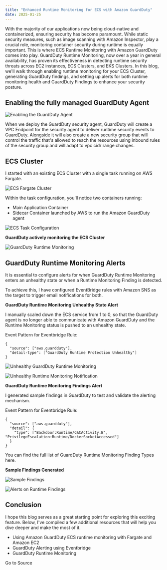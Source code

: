 ```yaml
---
title: "Enhanced Runtime Monitoring for ECS with Amazon GuardDuty"
date: 2025-01-25
---
```


With the majority of our applications now being cloud-native and containerized, ensuring security has become paramount. While static security measures, such as image scanning with Amazon Inspector, play a crucial role, monitoring container security during runtime is equally important. This is where ECS Runtime Monitoring with Amazon GuardDuty comes into play. GuardDuty Runtime Monitoring, now over a year in general availability, has proven its effectiveness in detecting runtime security threats across EC2 instances, ECS Clusters, and EKS Clusters. In this blog, we'll walk through enabling runtime monitoring for your ECS Cluster, generating GuardDuty findings, and setting up alerts for both runtime monitoring health and GuardDuty Findings to enhance your security posture.

## Enabling the fully managed GuardDuty Agent

![Enabling the GuardDuty Agent](https://media2.dev.to/dynamic/image/width=800%2Cheight=%2Cfit=scale-down%2Cgravity=auto%2Cformat=auto/https%3A%2F%2Fdev-to-uploads.s3.amazonaws.com%2Fuploads%2Farticles%2Fku1aie6zl7964wdllkea.png)

When we deploy the GuardDuty security agent, GuardDuty will create a VPC Endpoint for the security agent to deliver runtime security events to GuardDuty. Alongside it will also create a new security group that will control the traffic that's allowed to reach the resources using inbound rules of the security group and will adapt to vpc cidr range changes.

## ECS Cluster

I started with an existing ECS Cluster with a single task running on AWS Fargate.

![ECS Fargate Cluster](https://media2.dev.to/dynamic/image/width=800%2Cheight=%2Cfit=scale-down%2Cgravity=auto%2Cformat=auto/https%3A%2F%2Fdev-to-uploads.s3.amazonaws.com%2Fuploads%2Farticles%2Fxvi5kdbl9g3q06bz9bwl.png)

Within the task configuration, you'll notice two containers running:

- Main Application Container
- Sidecar Container launched by AWS to run the Amazon GuardDuty agent

![ECS Task Configuration](https://media2.dev.to/dynamic/image/width=800%2Cheight=%2Cfit=scale-down%2Cgravity=auto%2Cformat=auto/https%3A%2F%2Fdev-to-uploads.s3.amazonaws.com%2Fuploads%2Farticles%2Fr1a26u422baj2v0prh3s.png)

**GuardDuty actively monitoring the ECS Cluster**

![GuardDuty Runtime Monitoring](https://media2.dev.to/dynamic/image/width=800%2Cheight=%2Cfit=scale-down%2Cgravity=auto%2Cformat=auto/https%3A%2F%2Fdev-to-uploads.s3.amazonaws.com%2Fuploads%2Farticles%2Fscb24uw9ht39wpla1h1b.png)

## GuardDuty Runtime Monitoring Alerts

It is essential to configure alerts for when GuardDuty Runtime Monitoring enters an unhealthy state or when a Runtime Monitoring Finding is detected.

To achieve this, I have configured EventBridge rules with Amazon SNS as the target to trigger email notifications for both.

**GuardDuty Runtime Monitoring Unhealthy State Alert**

I manually scaled down the ECS service from 1 to 0, so that the GuardDuty agent is no longer able to communicate with Amazon GuardDuty and the Runtime Monitoring status is pushed to an unhealthy state.

Event Pattern for Eventbridge Rule:  

```
{
  "source": ["aws.guardduty"],
  "detail-type": ["GuardDuty Runtime Protection Unhealthy"]
}
```

![Unhealthy GuardDuty Runtime Monitoring](https://media2.dev.to/dynamic/image/width=800%2Cheight=%2Cfit=scale-down%2Cgravity=auto%2Cformat=auto/https%3A%2F%2Fdev-to-uploads.s3.amazonaws.com%2Fuploads%2Farticles%2Fybuc181938hfg9xuu83e.png)

![Unhealthy Runtime Monitoring Notification](https://media2.dev.to/dynamic/image/width=800%2Cheight=%2Cfit=scale-down%2Cgravity=auto%2Cformat=auto/https%3A%2F%2Fdev-to-uploads.s3.amazonaws.com%2Fuploads%2Farticles%2Fe7mxm2mijffwv6mjxw14.png)

**GuardDuty Runtime Monitoring Findings Alert**

I generated sample findings in GuardDuty to test and validate the alerting mechanism.

Event Pattern for Eventbridge Rule:  

```
{
  "source": ["aws.guardduty"],
  "detail": {
    "type": ["Backdoor:Runtime/C&CActivity.B", "PrivilegeEscalation:Runtime/DockerSocketAccessed"]
  }
}
```

You can find the full list of GuardDuty Runtime Monitoring Finding Types here.

**Sample Findings Generated**

![Sample Findings](https://media2.dev.to/dynamic/image/width=800%2Cheight=%2Cfit=scale-down%2Cgravity=auto%2Cformat=auto/https%3A%2F%2Fdev-to-uploads.s3.amazonaws.com%2Fuploads%2Farticles%2F7z6i21hoezffn6sxta4l.png)

![Alerts on Runtime Findings](https://media2.dev.to/dynamic/image/width=800%2Cheight=%2Cfit=scale-down%2Cgravity=auto%2Cformat=auto/https%3A%2F%2Fdev-to-uploads.s3.amazonaws.com%2Fuploads%2Farticles%2Fdgl303nxi0f2gjm6v0pq.png)

## Conclusion

I hope this blog serves as a great starting point for exploring this exciting feature. Below, I've compiled a few additional resources that will help you dive deeper and make the most of it.

- Using Amazon GuardDuty ECS runtime monitoring with Fargate and Amazon EC2
- GuardDuty Alerting using Eventbridge
- GuardDuty Runtime Monitoring

Go to Source
